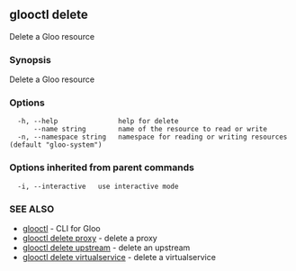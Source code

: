 ## glooctl delete

Delete a Gloo resource

### Synopsis

Delete a Gloo resource

### Options

```
  -h, --help               help for delete
      --name string        name of the resource to read or write
  -n, --namespace string   namespace for reading or writing resources (default "gloo-system")
```

### Options inherited from parent commands

```
  -i, --interactive   use interactive mode
```

### SEE ALSO

* [glooctl](glooctl.md)	 - CLI for Gloo
* [glooctl delete proxy](glooctl_delete_proxy.md)	 - delete a proxy
* [glooctl delete upstream](glooctl_delete_upstream.md)	 - delete an upstream
* [glooctl delete virtualservice](glooctl_delete_virtualservice.md)	 - delete a virtualservice

